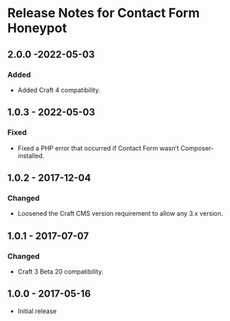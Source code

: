 # Release Notes for Contact Form Honeypot

## 2.0.0 -2022-05-03

### Added
- Added Craft 4 compatibility.

## 1.0.3 - 2022-05-03

### Fixed
- Fixed a PHP error that occurred if Contact Form wasn’t Composer-installed.

## 1.0.2 - 2017-12-04

### Changed
- Loosened the Craft CMS version requirement to allow any 3.x version.

## 1.0.1 - 2017-07-07

### Changed
- Craft 3 Beta 20 compatibility.

## 1.0.0 - 2017-05-16

- Initial release
